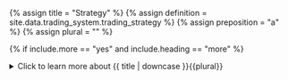 <!-- TITLE AND DEFINITION starts -->

{% assign title = "Strategy" %}
{% assign definition = site.data.trading_system.trading_strategy %}
{% assign preposition = "a" %}
{% assign plural = "" %}

<!--------------------------------------------- TITLE AND DEFINITION ends -->

{% if include.more == "yes" and include.heading == "more" %}
<details class='detailsCollapsible'><summary class='nobr'>Click to learn more about {{ title | downcase }}{{plural}}
</summary>
{% endif %}

{% if include.heading != "" and include.heading != "more" %}
{{include.heading}} {{title}}
{% endif %}

{% if include.icon != "no" %} 

{% if include.table == "yes" and include.icon != "no" %}
<table class='definitionTable'><tr><td>
{% endif %}

<img src='images/icons/nodes/png{{include.icon}}/{{ title | downcase | replace: " ", "-" }}.png' />

{% if include.table == "yes" and include.icon != "no" %}
</td><td>
{% endif %}

{% endif %}

{% if include.definition == "bold" %}
<strong>{{ definition }}</strong>
{% else %}
{% if include.definition != "no" %}
{{ definition }}
{% endif %}
{% endif %}

{% if include.table == "yes" and include.icon != "no" %}
</td></tr></table>
{% endif %}

{% if include.more == "yes" and include.content == "more" and include.heading != "more" %}
<details class='detailsCollapsible'><summary class='nobr'>Click to learn more about strategies
</summary>
{% endif %}

{% if include.content != "no" %}

<!--------------------------------------------- CONTENT starts -->

The definition of a strategy may be analyzed in three sections:

{% include callout.html type="primary" content="<strong>A strategy is a set of actions occurring in stages</strong>" %}

Strategies are defined in the following steps:

* <a href="suite-strategies-trigger.html" data-toggle="tooltip" data-original-title="{{site.data.trading_system.trigger_stage}}">Trigger Stage</a>
* <a href="suite-strategies-open.html" data-toggle="tooltip" data-original-title="{{site.data.trading_system.open_stage}}">Open Stage</a>
* <a href="suite-strategies-manage.html" data-toggle="tooltip" data-original-title="{{site.data.trading_system.manage_stage}}">Manage Stage</a>
* <a href="suite-strategies-close.html" data-toggle="tooltip" data-original-title="{{site.data.trading_system.close_stage}}">Close Stage</a>

These stages are played in a sequence: once a strategy is *triggered* it looks to *open* a position; once a position is open, it is time to *manage* it as the trade develops; and once a stop or take profit target is hit, it is time to *close* the position.

While stages are played in a sequence, upon execution there may be an overlap. That is, a stage doesn't need to be closed for the next stage to be triggered.

{% include callout.html type="primary" content="<strong>designed to achieve a specific goal within a broader plan</strong>" %}

Your investment plan or trading career may have any number of goals (*e.g.: accumulating a certain asset, diversifying on a basket of coins, annual profit targets, etc.*). If you attempt to achieve two different goals with a single strategy, you may run into problems. It may be doable, but the strategy would certainly be more complex. In any case, the logical thing to do is to analyze each goal separately so that you may design (at least) one clear, straightforward strategy for each goal.

{% include callout.html type="primary" content="<strong>via executing trades</strong>" %}

The definition of strategy points to the concept of *a trade*. A trade is a process that exchanges the base asset for the quoted asset and that—after some time, as the trade develops and targets are hit—exchanges back the quoted asset for the base asset. The first and foremost rule of a trade is to preserve capital and its main goal is to increase it.

That said, Superalgos is flexible enough in the sense that it allows you to override the concept of *a trade*. For example, you may design market-making strategies, or develop all sorts of ideas that don't necessarily fit in that part of the definition.

<!--------------------------------------------- CONTENT ends -->

{% endif %}

{% if include.more == "yes" and include.content != "more" and include.heading != "more" %}
<details class='detailsCollapsible'><summary class='nobr'>Click to learn more about strategies
</summary>
{% endif %}

{% if include.adding != "" %}

{{include.adding}} Adding {{preposition}} {{title}} Node

<!--------------------------------------------- ADDING starts -->

To add a strategy, select *Add Strategy* on the trading system node menu. The strategy node is created along with the rest of the basic structure of nodes required to define each of the strategy stages and their events.

{% include tip.html content="You may work with as many strategies as you wish. " %}

{% include important.html content="Strategies within the same trading system work in the same market, have the same base asset, and &mdash;most importantly&mdash;share the same capital. This means that only one strategy in the trading system may be triggered at any one point and that no other strategy in the trading system may be triggered until the first one is triggered off. If you wish to have more than one strategy trading at the same time, then those strategies must be put in separate trading systems. " %}

<!-- ADDING ends -->

{% endif %}

{% if include.configuring != "" %}

{{include.configuring}} Configuring the {{title}}

<!-- CONFIGURING starts -->

XXXXXXXXXXXXXXXXXXXXXXXXXXXXXXXXXXXXXXXXXXXXXXXXXXXXXX

<!--------------------------------------------- CONFIGURING ends -->

{% endif %}

{% if include.starting != "" %}

{{include.starting}} Starting {{preposition}} {{title}}

<!--------------------------------------------- STARTING starts -->

XXXXXXXXXXXXXXXXXXXXXXXXXXXXXXXXXXXXXXXXXXXXXXXXXXXXXX

<!--------------------------------------------- STARTING ends -->

{% endif %}

{% if include.more == "yes" %}
</details>
{% endif %}
